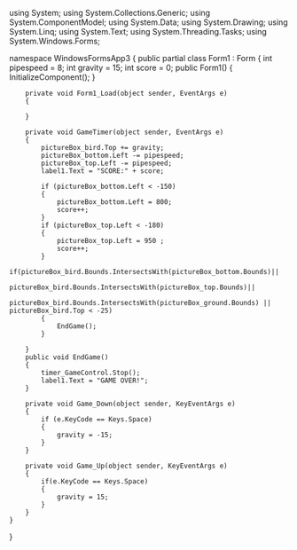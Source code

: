 using System;
using System.Collections.Generic;
using System.ComponentModel;
using System.Data;
using System.Drawing;
using System.Linq;
using System.Text;
using System.Threading.Tasks;
using System.Windows.Forms;

namespace WindowsFormsApp3
{
    public partial class Form1 : Form
    {
        int pipespeed = 8;
        int gravity = 15;
        int score = 0;
        public Form1()
        {
            InitializeComponent();
        }

        private void Form1_Load(object sender, EventArgs e)
        {

        }

        private void GameTimer(object sender, EventArgs e)
        {
            pictureBox_bird.Top += gravity;
            pictureBox_bottom.Left -= pipespeed;
            pictureBox_top.Left -= pipespeed;
            label1.Text = "SCORE:" + score;

            if (pictureBox_bottom.Left < -150)
            {
                pictureBox_bottom.Left = 800;
                score++;
            }
            if (pictureBox_top.Left < -180)
            {
                pictureBox_top.Left = 950 ;
                score++;
            }
            if(pictureBox_bird.Bounds.IntersectsWith(pictureBox_bottom.Bounds)||
               pictureBox_bird.Bounds.IntersectsWith(pictureBox_top.Bounds)||
               pictureBox_bird.Bounds.IntersectsWith(pictureBox_ground.Bounds) || pictureBox_bird.Top < -25)
            {
                EndGame();
            }

        }
        public void EndGame()
        {
            timer_GameControl.Stop();
            label1.Text = "GAME OVER!";
        }

        private void Game_Down(object sender, KeyEventArgs e)
        {
            if (e.KeyCode == Keys.Space)
            {
                gravity = -15;
            }
        }

        private void Game_Up(object sender, KeyEventArgs e)
        {
            if(e.KeyCode == Keys.Space)
            {
                gravity = 15;
            }
        }
    }
}
